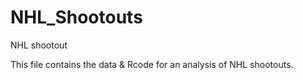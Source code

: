 # NHL_Shootouts
NHL shootout

This file contains the data & Rcode for an analysis of NHL shootouts. 
